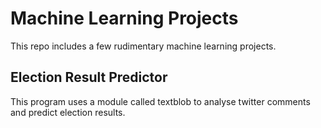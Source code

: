 # Machine Learning Projects

This repo includes a few rudimentary machine learning projects.

## Election Result Predictor

This program uses a module called textblob to analyse twitter comments and predict election results.
